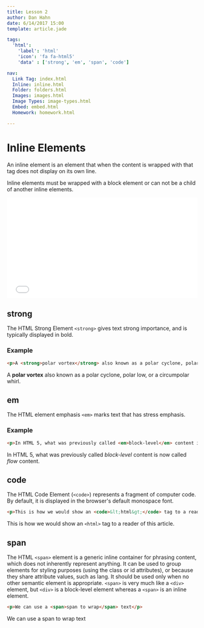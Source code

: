 ```yaml
---
title: Lesson 2
author: Dan Hahn
date: 6/14/2017 15:00
template: article.jade

tags:
  'html':
    'label': 'html'
    'icon': 'fa fa-html5'
    'data' : ['strong', 'em', 'span', 'code']

nav:
  Link Tag: index.html
  Inline: inline.html
  Folder: folders.html
  Images: images.html
  Image Types: image-types.html
  Embed: embed.html
  Homework: homework.html

---
```


# Inline Elements

An inline element is an element that when the content is wrapped with that tag does not display on its own line.

Inline elements must be wrapped with a block element or can not be a child of another inline elements.

<iframe height='265' scrolling='no' title='Inline' src='//codepen.io/danhahn/embed/ZybGpX/?height=265&theme-id=light&default-tab=html,result&embed-version=2' frameborder='no' allowtransparency='true' allowfullscreen='true' style='width: 100%;'>See the Pen <a href='https://codepen.io/danhahn/pen/ZybGpX/'>Inline</a> by Dan Hahn (<a href='https://codepen.io/danhahn'>@danhahn</a>) on <a href='https://codepen.io'>CodePen</a>.
</iframe>

## strong

The HTML Strong Element `<strong>` gives text strong importance, and is typically displayed in bold.

### Example

```html
<p>A <strong>polar vortex</strong> also known as a polar cyclone, polar low, or a circumpolar whirl.</p>
```

<p>A <strong>polar vortex</strong> also known as a polar cyclone, polar low, or a circumpolar whirl.</p>

## em

The HTML element emphasis  `<em>` marks text that has stress emphasis.

### Example

```html
<p>In HTML 5, what was previously called <em>block-level</em> content is now called <em>flow</em> content.</p>
```

<p>In HTML 5, what was previously called <em>block-level</em> content is now called <em>flow</em> content.</p>

## code

The HTML Code Element (`<code>`) represents a fragment of computer code. By default, it is displayed in the browser's default monospace font.

```html
<p>This is how we would show an <code>&lt;html&gt;</code> tag to a reader of this article.</p>
```

<p>This is how we would show an <code>&lt;html&gt;</code> tag to a reader of this article.</p>

## span

The HTML `<span>` element is a generic inline container for phrasing content, which does not inherently represent anything. It can be used to group elements for styling purposes (using the class or id attributes), or because they share attribute values, such as lang. It should be used only when no other semantic element is appropriate. `<span>` is very much like a `<div>` element, but `<div>` is a block-level element whereas a `<span>` is an inline element.

```html
<p>We can use a <span>span to wrap</span> text</p>
```

<p>We can use a <span>span to wrap</span> text</p>
